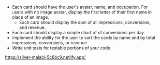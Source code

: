 * Each card should have the user's avatar, name, and occupation. For users with no image avatar, display the first letter of their first name in place of an image.
  * Each card should display the sum of all impressions, conversions, and revenue.
 * Each card should display a simple chart of of conversions per day.
  * Implement the ability for the user to sort the cards by name and by total impressions, conversions, or revenue
*  Write unit tests for testable portions of your code


https://silver-malabi-5c8bc9.netlify.app/
